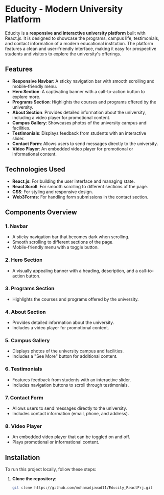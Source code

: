 # Educity - Modern University Platform

Educity is a **responsive and interactive university platform** built with React.js. It is designed to showcase the programs, campus life, testimonials, and contact information of a modern educational institution. The platform features a clean and user-friendly interface, making it easy for prospective students and visitors to explore the university's offerings.

## Features
- **Responsive Navbar**: A sticky navigation bar with smooth scrolling and mobile-friendly menu.
- **Hero Section**: A captivating banner with a call-to-action button to explore more.
- **Programs Section**: Highlights the courses and programs offered by the university.
- **About Section**: Provides detailed information about the university, including a video player for promotional content.
- **Campus Gallery**: Showcases photos of the university campus and facilities.
- **Testimonials**: Displays feedback from students with an interactive slider.
- **Contact Form**: Allows users to send messages directly to the university.
- **Video Player**: An embedded video player for promotional or informational content.

## Technologies Used
- **React.js**: For building the user interface and managing state.
- **React Scroll**: For smooth scrolling to different sections of the page.
- **CSS**: For styling and responsive design.
- **Web3Forms**: For handling form submissions in the contact section.

## Components Overview
### 1. Navbar
- A sticky navigation bar that becomes dark when scrolling.
- Smooth scrolling to different sections of the page.
- Mobile-friendly menu with a toggle button.

### 2. Hero Section
- A visually appealing banner with a heading, description, and a call-to-action button.

### 3. Programs Section
- Highlights the courses and programs offered by the university.

### 4. About Section
- Provides detailed information about the university.
- Includes a video player for promotional content.

### 5. Campus Gallery
- Displays photos of the university campus and facilities.
- Includes a "See More" button for additional content.

### 6. Testimonials
- Features feedback from students with an interactive slider.
- Includes navigation buttons to scroll through testimonials.

### 7. Contact Form
- Allows users to send messages directly to the university.
- Includes contact information (email, phone, and address).

### 8. Video Player
- An embedded video player that can be toggled on and off.
- Plays promotional or informational content.

## Installation
To run this project locally, follow these steps:

1. **Clone the repository**:
   ```bash
   git clone https://github.com/mohamadjawad11/Educity_ReactPrj.git
